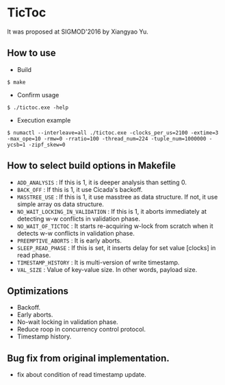 # TicToc
It was proposed at SIGMOD'2016 by Xiangyao Yu.

## How to use
- Build 
```
$ make
```
- Confirm usage 
```
$ ./tictoc.exe -help
```
- Execution example 
```
$ numactl --interleave=all ./tictoc.exe -clocks_per_us=2100 -extime=3 -max_ope=10 -rmw=0 -rratio=100 -thread_num=224 -tuple_num=1000000 -ycsb=1 -zipf_skew=0
```

## How to select build options in Makefile
- `ADD_ANALYSIS` : If this is 1, it is deeper analysis than setting 0.
- `BACK_OFF` : If this is 1, it use Cicada's backoff.
- `MASSTREE_USE` : If this is 1, it use masstree as data structure. If not, it use simple array αs data structure.
- `NO_WAIT_LOCKING_IN_VALIDATION` : If this is 1, it aborts immediately at detecting w-w conflicts in validation phase.
- `NO_WAIT_OF_TICTOC` : It starts re-acquiring w-lock from scratch when it detects w-w conflicts in validation phase.
- `PREEMPTIVE_ABORTS` : It is early aborts.
- `SLEEP_READ_PHASE` : If this is set, it inserts delay for set value [clocks] in read phase.
- `TIMESTAMP_HISTORY` : It is multi-version of write timestamp.
- `VAL_SIZE` : Value of key-value size. In other words, payload size.

## Optimizations
- Backoff.
- Early aborts.
- No-wait locking in validation phase.
- Reduce roop in concurrency control protocol.
- Timestamp history.

## Bug fix from original implementation.
- fix about condition of read timestamp update.
